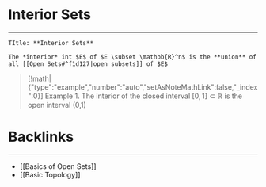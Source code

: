 # Interior Sets
---

```ad-Definition
TItle: **Interior Sets**

The *interior* int $E$ of $E \subset \mathbb{R}^n$ is the **union** of all [[Open Sets#^f1d127|open subsets]] of $E$
```

> [!math|{"type":"example","number":"auto","setAsNoteMathLink":false,"_index":0}] Example 1.
> The interior of the closed interval $[0,1] \subset \mathbb{R}$ is the open interval (0,1) 


# Backlinks
---
- [[Basics of Open Sets]]
- [[Basic Topology]]